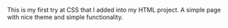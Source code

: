 This is my first try at CSS that I added into my HTML project.
A simple page with nice theme and simple functionality.
